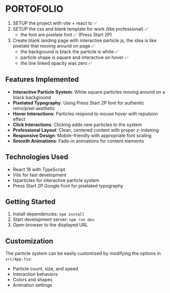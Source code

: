 # PORTOFOLIO
1. SETUP the project with vite + react ts ✅
2. SETUP the css and blank template for work (like professional) ✅
   - the font are pixelate font ✅ (Press Start 2P)
3. Create blank landing page with interactive particle js, the idea is like pixelate that moving around on page ✅
   - the background is black the particle is white ✅
   - particle shape is square and interactive on hover ✅
   - the line linked opacity was zero ✅

## Features Implemented

- **Interactive Particle System**: White square particles moving around on a black background
- **Pixelated Typography**: Using Press Start 2P font for authentic retro/pixel aesthetic
- **Hover Interactions**: Particles respond to mouse hover with repulsion effect
- **Click Interactions**: Clicking adds new particles to the system
- **Professional Layout**: Clean, centered content with proper z-indexing
- **Responsive Design**: Mobile-friendly with appropriate font scaling
- **Smooth Animations**: Fade-in animations for content elements

## Technologies Used

- React 18 with TypeScript
- Vite for fast development
- tsparticles for interactive particle system
- Press Start 2P Google Font for pixelated typography

## Getting Started

1. Install dependencies: `npm install`
2. Start development server: `npm run dev`
3. Open browser to the displayed URL

## Customization

The particle system can be easily customized by modifying the options in `src/App.tsx`:
- Particle count, size, and speed
- Interaction behaviors
- Colors and shapes
- Animation settings
